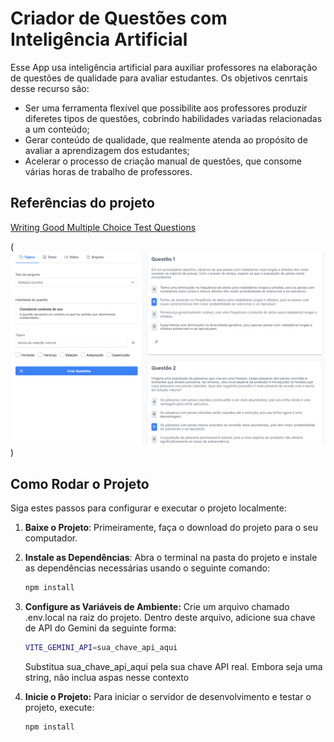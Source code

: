 # Criador de Questões com Inteligência Artificial

Esse App usa inteligência artificial para auxiliar professores na elaboração de questões de qualidade para avaliar estudantes. Os objetivos cenrtais desse recurso são:
* Ser uma ferramenta flexível que possibilite aos professores produzir diferetes tipos de questões, cobrindo habilidades variadas relacionadas a um conteúdo;
* Gerar conteúdo de qualidade, que realmente atenda ao propósito de avaliar a aprendizagem dos estudantes;
* Acelerar o processo de criação manual de questões, que consome várias horas de trabalho de professores.

## Referências do projeto
[Writing Good Multiple Choice Test Questions](https://cft.vanderbilt.edu/guides-sub-pages/writing-good-multiple-choice-test-questions/)

(![Screenshot do app](https://raw.githubusercontent.com/william-gtatim/criador-questoes/main/src/assets/screenshot.png))
## Como Rodar o Projeto

Siga estes passos para configurar e executar o projeto localmente:

1. **Baixe o Projeto**:
   Primeiramente, faça o download do projeto para o seu computador.

2. **Instale as Dependências**:
   Abra o terminal na pasta do projeto e instale as dependências necessárias usando o seguinte comando:
   ```sh
   npm install
    ```
3. **Configure as Variáveis de Ambiente:**
    Crie um arquivo chamado .env.local na raiz do projeto. Dentro deste arquivo, adicione sua chave de API do Gemini da seguinte forma:
    ```sh
    VITE_GEMINI_API=sua_chave_api_aqui
    ```
    Substitua sua_chave_api_aqui pela sua chave API real. Embora seja uma string, não inclua aspas nesse contexto
4. **Inicie o Projeto:**
    Para iniciar o servidor de desenvolvimento e testar o projeto, execute:
    ```sh
    npm install
    ```
